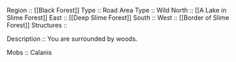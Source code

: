Region :: [[Black Forest]]
Type :: Road
Area Type :: Wild
North :: [[A Lake in Slime Forest]]
East :: [[Deep Slime Forest]]
South :: 
West :: [[Border of Slime Forest]] 
Structures ::

Description :: You are surrounded by woods.

Mobs :: Calanis